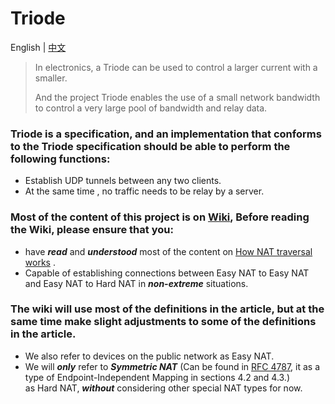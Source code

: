 # Triode
<a>English</a> | <a href="README.MD">中文</a>

> In electronics, a Triode can be used to control a larger current with a smaller.
> 
> And the project Triode enables the use of a small network bandwidth to control a very large pool of bandwidth and relay data.

### Triode is a specification, and an implementation that conforms to the Triode specification should be able to perform the following functions:

* Establish UDP tunnels between any two clients.
* At the same time , no traffic needs to be relay by a server.

### Most of the content of this project is on [Wiki](https://github.com/Xor7Studio/Bandwidth-Capacity-Protocol/wiki), Before reading the Wiki, please ensure that you:
* have **_read_** and **_understood_** most of the content on [How NAT traversal works](https://tailscale.com/blog/how-nat-traversal-works/) .
* Capable of establishing connections between Easy NAT to Easy NAT and Easy NAT to Hard NAT in **_non-extreme_** situations.

### The wiki will use most of the definitions in the article, but at the same time make slight adjustments to some of the definitions in the article.
* We also refer to devices on the public network as Easy NAT.
* We will **_only_** refer to **_Symmetric NAT_** (Can be found in [RFC 4787](https://www.rfc-editor.org/rfc/rfc4787), it as a type of Endpoint-Independent Mapping in sections 4.2 and 4.3.)   
as Hard NAT, **_without_** considering other special NAT types for now.
